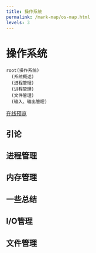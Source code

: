 ```yaml
---
title: 操作系统
permalink: /mark-map/os-map.html
levels: 3
---
```


# 操作系统

```mindmap
root(操作系统)
  (系统概述)
  (进程管理)
  (进程管理)
  (文件管理)
  (输入、输出管理)
```

<a href="../../mind-map/os-map.html" target="_blank">在线预览</a>

## 引论

## 进程管理

## 内存管理

## 一些总结

## I/O管理

## 文件管理
